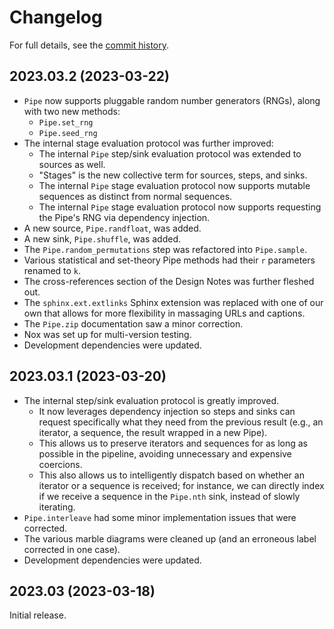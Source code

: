 # Changelog

For full details, see the [commit
history](https://github.com/alchemicalhydra/seittik/commits/master).

## 2023.03.2 (2023-03-22)

- `Pipe` now supports pluggable random number generators (RNGs), along
  with two new methods:
  - `Pipe.set_rng`
  - `Pipe.seed_rng`
- The internal stage evaluation protocol was further improved:
  - The internal `Pipe` step/sink evaluation protocol was extended to
    sources as well.
  - "Stages" is the new collective term for sources, steps, and sinks.
  - The internal `Pipe` stage evaluation protocol now supports mutable
    sequences as distinct from normal sequences.
  - The internal `Pipe` stage evaluation protocol now supports requesting
    the Pipe's RNG via dependency injection.
- A new source, `Pipe.randfloat`, was added.
- A new sink, `Pipe.shuffle`, was added.
- The `Pipe.random_permutations` step was refactored into `Pipe.sample`.
- Various statistical and set-theory Pipe methods had their `r` parameters
  renamed to `k`.
- The cross-references section of the Design Notes was further fleshed
  out.
- The `sphinx.ext.extlinks` Sphinx extension was replaced with one of our
  own that allows for more flexibility in massaging URLs and captions.
- The `Pipe.zip` documentation saw a minor correction.
- Nox was set up for multi-version testing.
- Development dependencies were updated.

## 2023.03.1 (2023-03-20)

- The internal step/sink evaluation protocol is greatly improved.
  - It now leverages dependency injection so steps and sinks can request
    specifically what they need from the previous result (e.g., an iterator,
    a sequence, the result wrapped in a new Pipe).
  - This allows us to preserve iterators and sequences for as long as
    possible in the pipeline, avoiding unnecessary and expensive coercions.
  - This also allows us to intelligently dispatch based on whether an
    iterator or a sequence is received; for instance, we can directly index
    if we receive a sequence in the `Pipe.nth` sink, instead of slowly
    iterating.
- `Pipe.interleave` had some minor implementation issues that were
  corrected.
- The various marble diagrams were cleaned up (and an erroneous label
  corrected in one case).
- Development dependencies were updated.

## 2023.03 (2023-03-18)

Initial release.
